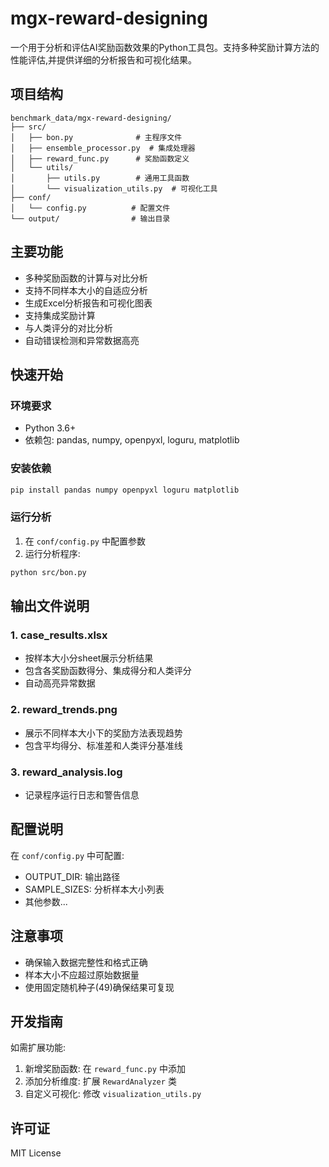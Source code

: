 # mgx-reward-designing

一个用于分析和评估AI奖励函数效果的Python工具包。支持多种奖励计算方法的性能评估,并提供详细的分析报告和可视化结果。

## 项目结构

```
benchmark_data/mgx-reward-designing/
├── src/
│   ├── bon.py              # 主程序文件
│   ├── ensemble_processor.py  # 集成处理器
│   ├── reward_func.py      # 奖励函数定义
│   └── utils/
│       ├── utils.py        # 通用工具函数
│       └── visualization_utils.py  # 可视化工具
├── conf/
│   └── config.py          # 配置文件
└── output/                # 输出目录
```

## 主要功能

- 多种奖励函数的计算与对比分析
- 支持不同样本大小的自适应分析
- 生成Excel分析报告和可视化图表
- 支持集成奖励计算
- 与人类评分的对比分析
- 自动错误检测和异常数据高亮

## 快速开始

### 环境要求
- Python 3.6+
- 依赖包: pandas, numpy, openpyxl, loguru, matplotlib

### 安装依赖
```bash
pip install pandas numpy openpyxl loguru matplotlib
```

### 运行分析
1. 在 `conf/config.py` 中配置参数
2. 运行分析程序:
```bash
python src/bon.py
```

## 输出文件说明

### 1. case_results.xlsx
- 按样本大小分sheet展示分析结果
- 包含各奖励函数得分、集成得分和人类评分
- 自动高亮异常数据

### 2. reward_trends.png
- 展示不同样本大小下的奖励方法表现趋势
- 包含平均得分、标准差和人类评分基准线

### 3. reward_analysis.log
- 记录程序运行日志和警告信息

## 配置说明

在 `conf/config.py` 中可配置:
- OUTPUT_DIR: 输出路径
- SAMPLE_SIZES: 分析样本大小列表
- 其他参数...

## 注意事项

- 确保输入数据完整性和格式正确
- 样本大小不应超过原始数据量
- 使用固定随机种子(49)确保结果可复现

## 开发指南

如需扩展功能:
1. 新增奖励函数: 在 `reward_func.py` 中添加
2. 添加分析维度: 扩展 `RewardAnalyzer` 类
3. 自定义可视化: 修改 `visualization_utils.py`

## 许可证

MIT License


